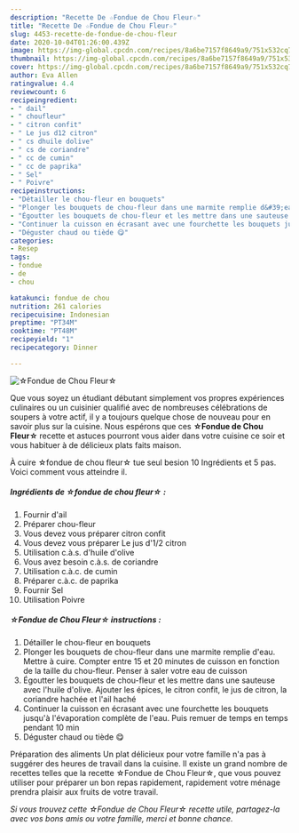 ```yaml
---
description: "Recette De ☆Fondue de Chou Fleur☆"
title: "Recette De ☆Fondue de Chou Fleur☆"
slug: 4453-recette-de-fondue-de-chou-fleur
date: 2020-10-04T01:26:00.439Z
image: https://img-global.cpcdn.com/recipes/8a6be7157f8649a9/751x532cq70/☆fondue-de-chou-fleur☆-photo-principale-de-la-recette.jpg
thumbnail: https://img-global.cpcdn.com/recipes/8a6be7157f8649a9/751x532cq70/☆fondue-de-chou-fleur☆-photo-principale-de-la-recette.jpg
cover: https://img-global.cpcdn.com/recipes/8a6be7157f8649a9/751x532cq70/☆fondue-de-chou-fleur☆-photo-principale-de-la-recette.jpg
author: Eva Allen
ratingvalue: 4.4
reviewcount: 6
recipeingredient:
- " dail"
- " choufleur"
- " citron confit"
- " Le jus d12 citron"
- " cs dhuile dolive"
- " cs de coriandre"
- " cc de cumin"
- " cc de paprika"
- " Sel"
- " Poivre"
recipeinstructions:
- "Détailler le chou-fleur en bouquets"
- "Plonger les bouquets de chou-fleur dans une marmite remplie d&#39;eau. Mettre à cuire. Compter entre 15 et 20 minutes de cuisson en fonction de la taille du chou-fleur. Penser à saler votre eau de cuisson"
- "Égoutter les bouquets de chou-fleur et les mettre dans une sauteuse avec l&#39;huile d&#39;olive. Ajouter les épices, le citron confit, le jus de citron, la coriandre hachée et l&#39;ail haché"
- "Continuer la cuisson en écrasant avec une fourchette les bouquets jusqu&#39;à l&#39;évaporation complète de l&#39;eau. Puis remuer de temps en temps pendant 10 min"
- "Déguster chaud ou tiède 😋"
categories:
- Resep
tags:
- fondue
- de
- chou

katakunci: fondue de chou 
nutrition: 261 calories
recipecuisine: Indonesian
preptime: "PT34M"
cooktime: "PT48M"
recipeyield: "1"
recipecategory: Dinner

---
```



![☆Fondue de Chou Fleur☆](https://img-global.cpcdn.com/recipes/8a6be7157f8649a9/751x532cq70/☆fondue-de-chou-fleur☆-photo-principale-de-la-recette.jpg)

Que vous soyez un étudiant débutant simplement vos propres expériences culinaires ou un cuisinier qualifié avec de nombreuses célébrations de soupers à votre actif, il y a toujours quelque chose de nouveau pour en savoir plus sur la cuisine. Nous espérons que ces <strong> ☆Fondue de Chou Fleur☆ </strong> recette et astuces pourront vous aider dans votre cuisine ce soir et vous habituer à de délicieux plats faits maison.

<!--inarticleads1-->

À cuire ☆fondue de chou fleur☆ tue seul besion 10 Ingrédients et 5 pas. Voici comment vous atteindre il.

##### Ingrédients de ☆fondue de chou fleur☆ :

1. Fournir  d&#39;ail⁠
1. Préparer  chou-fleur⁠
1. Vous devez vous préparer  citron confit⁠
1. Vous devez vous préparer  Le jus d&#39;1/2 citron⁠
1. Utilisation  c.à.s. d&#39;huile d&#39;olive⁠
1. Vous avez besoin  c.à.s. de coriandre⁠
1. Utilisation  c.à.c. de cumin⁠
1. Préparer  c.à.c. de paprika⁠
1. Fournir  Sel⁠
1. Utilisation  Poivre⁠




<!--inarticleads2-->

##### ☆Fondue de Chou Fleur☆ instructions :

1. Détailler le chou-fleur en bouquets
1. Plonger les bouquets de chou-fleur dans une marmite remplie d&#39;eau. Mettre à cuire. Compter entre 15 et 20 minutes de cuisson en fonction de la taille du chou-fleur. Penser à saler votre eau de cuisson
1. Égoutter les bouquets de chou-fleur et les mettre dans une sauteuse avec l&#39;huile d&#39;olive. Ajouter les épices, le citron confit, le jus de citron, la coriandre hachée et l&#39;ail haché
1. Continuer la cuisson en écrasant avec une fourchette les bouquets jusqu&#39;à l&#39;évaporation complète de l&#39;eau. Puis remuer de temps en temps pendant 10 min
1. Déguster chaud ou tiède 😋




<!--inarticleads1-->

<p>
Préparation des aliments Un plat délicieux pour votre famille n'a pas à suggérer des heures de travail dans la cuisine. Il existe un grand nombre de recettes telles que la recette ☆Fondue de Chou Fleur☆, que vous pouvez utiliser pour préparer un bon repas rapidement, rapidement votre ménage prendra plaisir aux fruits de votre travail.
</p>

<p>
<i>Si vous trouvez cette ☆Fondue de Chou Fleur☆ recette utile, partagez-la avec vos bons amis ou votre famille, merci et bonne chance.</i>
</p>
